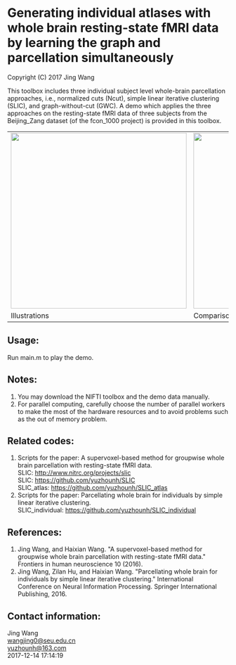 # Generating individual atlases with whole brain resting-state fMRI data by learning the graph and parcellation simultaneously 
Copyright (C) 2017 Jing Wang

This toolbox includes three individual subject level whole-brain 
parcellation approaches, i.e., normalized cuts (Ncut), simple linear 
iterative clustering (SLIC), and graph-without-cut (GWC). A demo which 
applies the three approaches on the resting-state fMRI data of three 
subjects from the Beijing_Zang dataset (of the fcon_1000 project) is 
provided in this toolbox. 

<table style="width:100%; table-layout:fixed;">
  <tr>
    <td><img width="400px" src="m6_illustrations.png"></td>
    <td><img width="400px" src="m7_comparison.png"></td>
  </tr>
  <tr>
    <td>Illustrations</td>
    <td>Comparison</td>
  </tr>
</table>

## Usage:
Run main.m to play the demo. 

## Notes:
1. You may download the NIFTI toolbox and the demo data manually.  
2. For parallel computing, carefully choose the number of parallel workers
   to make the most of the hardware resources and to avoid problems such
   as the out of memory problem.

## Related codes:
1. Scripts for the paper: A supervoxel-based method for groupwise whole 
   brain parcellation with resting-state fMRI data.   
      SLIC: http://www.nitrc.org/projects/slic  
      SLIC: https://github.com/yuzhounh/SLIC  
      SLIC_atlas: https://github.com/yuzhounh/SLIC_atlas  
2. Scripts for the paper: Parcellating whole brain for individuals by 
   simple linear iterative clustering.  
      SLIC_individual: https://github.com/yuzhounh/SLIC_individual

## References:
1. Jing Wang, and Haixian Wang. "A supervoxel-based method for groupwise 
   whole brain parcellation with resting-state fMRI data." Frontiers in 
   human neuroscience 10 (2016).  
2. Jing Wang, Zilan Hu, and Haixian Wang. "Parcellating whole brain for 
   individuals by simple linear iterative clustering." International 
   Conference on Neural Information Processing. Springer International 
   Publishing, 2016.

## Contact information:
Jing Wang  
wangjing0@seu.edu.cn  
yuzhounh@163.com  
2017-12-14 17:14:19
